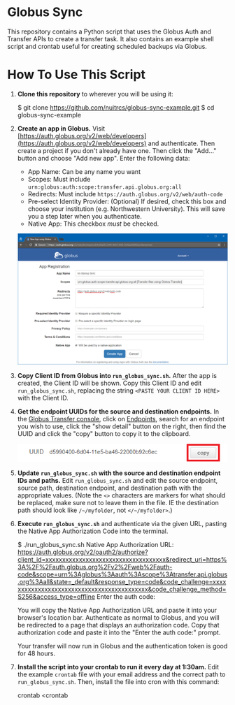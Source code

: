 # Globus Sync

This repository contains a Python script that uses the Globus Auth and Transfer
APIs to create a transfer task. It also contains an example shell script and
crontab useful for creating scheduled backups via Globus.

# How To Use This Script

1. **Clone this repository** to wherever you will be using it:

	$ git clone https://github.com/nuitrcs/globus-sync-example.git
	$ cd globus-sync-example

2. **Create an app in Globus.** Visit
   [https://auth.globus.org/v2/web/developers](https://auth.globus.org/v2/web/developers)
   and authenticate. Then create a project if you don't already have one. Then
   click the "Add..." button and choose "Add new app". Enter the following
   data:

     - App Name: Can be any name you want
	 - Scopes: Must include `urn:globus:auth:scope:transfer.api.globus.org:all`
	 - Redirects: Must include `https://auth.globus.org/v2/web/auth-code`
	 - Pre-select Identity Provider: (Optional) If desired, check this box and choose your
	   institution (e.g. Northwestern University). This will save you a step
	   later when you authenticate.
	 - Native App: This checkbox *must* be checked.

   ![Creating an app in Globus Developer](docs/create-app.png "Creating an app in Globus Developer")

3. **Copy Client ID from Globus into `run_globus_sync.sh`.** After the app is
   created, the Client ID will be shown. Copy this Client ID and edit
   `run_globus_sync.sh`, replacing the string `<PASTE YOUR CLIENT ID HERE>`
   with the Client ID.

4. **Get the endpoint UUIDs for the source and destination endpoints.** In the
   [Globus Transfer console](https://www.globus.org/app/transfer), click on
   [Endpoints](https://www.globus.org/app/endpoints), search for an endpoint
   you wish to use, click the "show detail" button on the right, then find the
   UUID and click the "copy" button to copy it to the clipboard.

   ![Copy Endpoint UUID](docs/copy-uuid.png "Copy Endpoint UUID")

5. **Update `run_globus_sync.sh` with the source and destination endpoint IDs and
   paths.** Edit `run_globus_sync.sh` and edit the source endpoint, source
   path, destination endpoint, and destination path with the appropriate
   values. (Note the `<>` characters are markers for what should be replaced,
   make sure not to leave them in the file. IE the destination path should look like
   `/~/myfolder`, not `</~/myfolder>`.)

6. **Execute `run_globus_sync.sh`** and authenticate via the given URL, pasting the
   Native App Authorization Code into the terminal.

	$ ./run_globus_sync.sh
	Native App Authorization URL:
	https://auth.globus.org/v2/oauth2/authorize?client_id=xxxxxxxxxxxxxxxxxxxxxxxxxxxxxxxxxxxx&redirect_uri=https%3A%2F%2Fauth.globus.org%2Fv2%2Fweb%2Fauth-code&scope=urn%3Aglobus%3Aauth%3Ascope%3Atransfer.api.globus.org%3Aall&state=_default&response_type=code&code_challenge=xxxxxxxxxxxxxxxxxxxxxxxxxxxxxxxxxxxxxxxxxxx&code_challenge_method=S256&access_type=offline
	Enter the auth code:

   You will copy the Native App Authorization URL and paste it into your
   browser's location bar. Authenticate as normal to Globus, and you will be
   redirected to a page that displays an authorization code. Copy that
   authorization code and paste it into the "Enter the auth code:" prompt.

   Your transfer will now run in Globus and the authentication token is good
   for 48 hours.

7. **Install the script into your crontab to run it every day at 1:30am.** Edit
   the example `crontab` file with your email address and the correct path to
   `run_globus_sync.sh`. Then, install the file into cron with this command:

	crontab <crontab


